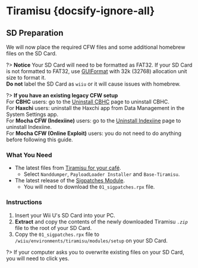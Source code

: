 # Tiramisu {docsify-ignore-all}

## SD Preparation

We will now place the required CFW files and some additional homebrew files on the SD Card.

?> **Notice**
    Your SD Card will need to be formatted as FAT32. If your SD Card is not formatted to FAT32, use [GUIFormat](http://ridgecrop.co.uk/index.htm?guiformat.htm) with 32k (32768) allocation unit size to format it. </br> **Do not** label the SD Card as `wiiu` or it will cause issues with homebrew.

?> **If you have an existing legacy CFW setup** </br>
    For **CBHC** users: go to the [Uninstall CBHC](../uninstall-cbhc) page to uninstall CBHC. </br>
    For **Haxchi** users: uninstall the Haxchi app from Data Management in the System Settings app. </br>
    For **Mocha CFW (Indexiine)** users: go to the [Uninstall Indexiine](../uninstall-indexiine) page to uninstall Indexiine. </br>
    For **Mocha CFW (Online Exploit)** users: you do not need to do anything before following this guide.

### What You Need

- The latest files from [Tiramisu for your café](https://tiramisu.foryour.cafe).
    - Select `Nanddumper`, `PayloadLoader Installer` and `Base-Tiramisu`.
- The latest release of the [Sigpatches Module](https://github.com/marco-calautti/SigpatchesModuleWiiU/releases).
    - You will need to download the `01_sigpatches.rpx` file.

### Instructions

1. Insert your Wii U's SD Card into your PC.
1. **Extract** and copy the contents of the newly downloaded Tiramisu *`.zip`* file to the root of your SD Card.
1. Copy the `01_sigpatches.rpx` file to `/wiiu/environments/tiramisu/modules/setup` on your SD Card.

?> If your computer asks you to overwrite existing files on your SD Card, you will need to click yes.
